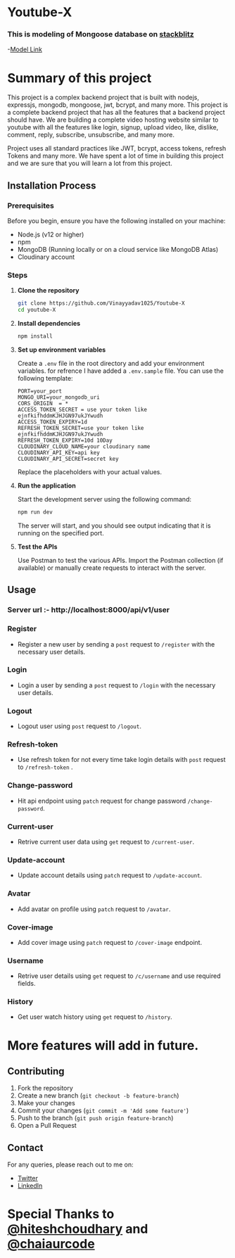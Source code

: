 # Youtube-X

### This is modeling of Mongoose database on [stackblitz](https://stackblitz.com/)

-[Model Link](https://stackblitz.com/edit/stackblitz-starters-lgunvf?file=models%2Fhospital-management%2Fhospital.models.js)

# Summary of this project

 This project is a complex backend project that is built with nodejs, expressjs, mongodb, mongoose, jwt, bcrypt, and many more. This project is a complete backend project that has all the features that a backend project should have. We are building a complete video hosting website similar to youtube with all the features like login, signup, upload video, like, dislike, comment, reply, subscribe, unsubscribe, and many more.

Project uses all standard practices like JWT, bcrypt, access tokens, refresh Tokens and many more. We have spent a lot of time in building this project and we are sure that you will learn a lot from this project.



## Installation Process

### Prerequisites

Before you begin, ensure you have the following installed on your machine:

- Node.js (v12 or higher)
- npm
- MongoDB (Running locally or on a cloud service like MongoDB Atlas)
- Cloudinary account

### Steps

1. **Clone the repository**

    ```bash
    git clone https://github.com/Vinayyadav1025/Youtube-X
    cd youtube-X
    ```

2. **Install dependencies**

    ```bash
    npm install
    ```

3. **Set up environment variables**

    Create a `.env` file in the root directory and add your environment variables. for refrence I have added a `.env.sample` file. You can use the following template:

    ```env
    PORT=your_port
    MONGO_URI=your_mongodb_uri
    CORS_ORIGIN  = *
    ACCESS_TOKEN_SECRET = use your token like ejnfkifhddmKJHJGN97ukJYwudh
    ACCESS_TOKEN_EXPIRY=1d
    REFRESH_TOKEN_SECRET=use your token like ejnfkifhddmKJHJGN97ukJYwudh
    REFRESH_TOKEN_EXPIRY=10d 10Day
    CLOUDINARY_CLOUD_NAME=your cloudinary name
    CLOUDINARY_API_KEY=api key
    CLOUDINARY_API_SECRET=secret key
    ```

    Replace the placeholders with your actual values.

4. **Run the application**

    Start the development server using the following command:

    ```bash
    npm run dev
    ```

    The server will start, and you should see output indicating that it is running on the specified port.

5. **Test the APIs**

    Use Postman to test the various APIs. Import the Postman collection (if available) or manually create requests to interact with the server.

## Usage
### Server url :- http://localhost:8000/api/v1/user
### Register
- Register a new user by sending a `post` request to `/register` with the necessary user details.
### Login
- Login a user by sending a `post` request to `/login` with the necessary user details.
### Logout
- Logout user using `post` request to `/logout`.
### Refresh-token
- Use refresh token for not every time take login details with `post` request to `/refresh-token` .
### Change-password
- Hit api endpoint using `patch` request for change password `/change-password`.
### Current-user
- Retrive current user data using `get` request to `/current-user`.
### Update-account
- Update account details using `patch` request to `/update-account`.
### Avatar
- Add avatar on profile using `patch` request to `/avatar`.
### Cover-image
- Add cover image using `patch` request to `/cover-image` endpoint.
### Username
- Retrive user details using `get` request to `/c/username` and use required fields.
### History
- Get user watch history using `get` request to `/history`.


# More features will add in future.

## Contributing

1. Fork the repository
2. Create a new branch (`git checkout -b feature-branch`)
3. Make your changes
4. Commit your changes (`git commit -m 'Add some feature'`)
5. Push to the branch (`git push origin feature-branch`)
6. Open a Pull Request



## Contact

For any queries, please reach out to me on:

- [Twitter](https://x.com/VinayYadav65887?t=s2SHwOPnfnmsa9wCsEUy3w&s=09)
- [LinkedIn](https://www.linkedin.com/in/vinay-yadav-6782a7186/)

# Special Thanks to [@hiteshchoudhary](https://github.com/hiteshchoudhary) and [@chaiaurcode](https://twitter.com/chaiaurcode)
